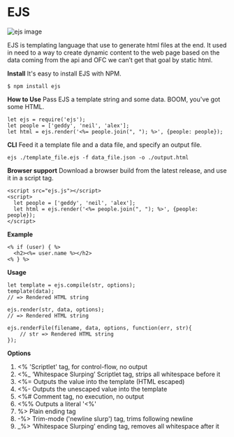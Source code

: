 # EJS

![ejs image](https://images.g2crowd.com/uploads/product/image/large_detail/large_detail_f9dd821cb48125c63c64b6f5c7552372/ejs.png) 

EJS is templating language that use to generate html files at the end. It used in need to a way to create dynamic content to the web page based on the data coming from the api and OFC we can’t get that goal by static html.

**Install**
It's easy to install EJS with NPM.
```
$ npm install ejs
```

**How to Use**
Pass EJS a template string and some data. BOOM, you've got some HTML.
```
let ejs = require('ejs');
let people = ['geddy', 'neil', 'alex'];
let html = ejs.render('<%= people.join(", "); %>', {people: people});
```
**CLI**
Feed it a template file and a data file, and specify an output file.
```
ejs ./template_file.ejs -f data_file.json -o ./output.html
```
**Browser support**
Download a browser build from the latest release, and use it in a script tag.
```
<script src="ejs.js"></script>
<script>
  let people = ['geddy', 'neil', 'alex'];
  let html = ejs.render('<%= people.join(", "); %>', {people: people});
</script>
```

**Example**
```
<% if (user) { %>
  <h2><%= user.name %></h2>
<% } %>
```
**Usage**
```
let template = ejs.compile(str, options);
template(data);
// => Rendered HTML string

ejs.render(str, data, options);
// => Rendered HTML string

ejs.renderFile(filename, data, options, function(err, str){
    // str => Rendered HTML string
});
```
**Options**
1. <% 'Scriptlet' tag, for control-flow, no output
2. <%_ ‘Whitespace Slurping’ Scriptlet tag, strips all whitespace before it
3. <%= Outputs the value into the template (HTML escaped)
4. <%- Outputs the unescaped value into the template
5. <%# Comment tag, no execution, no output
6. <%% Outputs a literal '<%'
7. %> Plain ending tag
8. -%> Trim-mode ('newline slurp') tag, trims following newline
9. _%> ‘Whitespace Slurping’ ending tag, removes all whitespace after it
